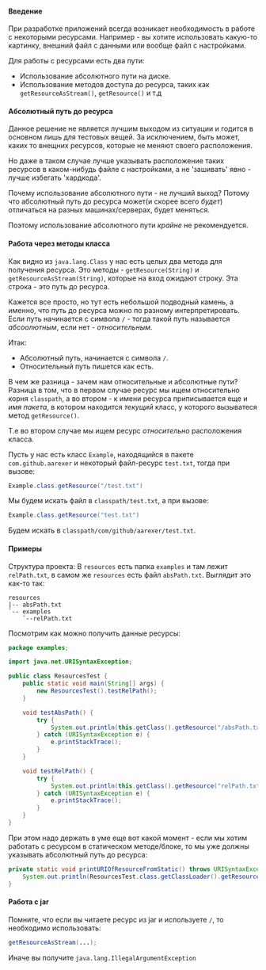 #### Введение
При разработке приложений всегда возникает необходимость в работе с некоторыми ресурсами.
Например - вы хотите использовать какую-то картинку, внешний файл с данными или вообще файл с настройками.


Для работы с ресурсами есть два пути:
* Использование абсолютного пути на диске.
* Использование методов доступа до ресурса, таких как `getResourceAsStream()`, `getResource()` и т.д

#### Абсолютный путь до ресурса
Данное решение не является лучшим выходом из ситуации и годится в основном лишь для тестовых вещей. За исключением, быть может, каких то внещних ресурсов, которые не меняют своего расположения.

Но даже в таком случае лучше указывать расположение таких ресурсов в каком-нибудь файле с настройками, а не 'зашивать' явно - лучше избегать 'хардкода'.

Почему использование абсолютного пути - не лучший выход?
Потому что абсолютный путь до ресурса может(и скорее всего *будет*) отличаться на разных машинах/серверах, будет меняться.

Поэтому использование абсолютного пути *крайне* не рекомендуется.

#### Работа через методы класса
Как видно из `java.lang.Class` у нас есть целых два метода для получения ресурса.
Это методы  - `getResource(String)` и `getResourceAsStream(String)`, которые на вход ожидают строку.
Эта строка - это путь до ресурса.

Кажется все просто, но тут есть небольшой подводный камень, а именно, что путь до ресурса можно по разному интерпретировать.
Если путь начинается с символа `/` - тогда такой путь называется *абсоолютным*, если нет - *относительным*.

Итак:
* Абсолютный путь, начинается с символа `/`.
* Относительный путь пишется как есть.

В чем же разница - зачем нам относительные и абсолютные пути?
Разница в том, что в первом случае ресурс мы ищем относительно корня `classpath`, а во втором - к имени ресурса приписывается еще и *имя пакета*, в котором находится *текущий* класс, у которого вызыватеся метод `getResource()`.

Т.е во втором случае мы ищем ресурс *относительно* расположения класса.

Пусть у нас есть класс `Example`, находящийся в пакете `com.github.aarexer` и некоторый файл-ресурс `test.txt`, тогда при вызове:
```java
Example.class.getResource("/test.txt")
```

Мы будем искать файл в `classpath/test.txt`, а при вызове:
```java
Example.class.getResource("test.txt")
```
Будем искать в `classpath/com/github/aarexer/test.txt`.

#### Примеры
Структура проекта:
В `resources` есть папка `examples` и там лежит `relPath.txt`, в самом же `resources`
есть файл `absPath.txt`.
Выглядит это как-то так:
```
resources
|-- absPath.txt
`-- examples
    `--relPath.txt
```
Посмотрим как можно получить данные ресурсы:
```java
package examples;

import java.net.URISyntaxException;

public class ResourcesTest {
    public static void main(String[] args) {
        new ResourcesTest().testRelPath();
    }

    void testAbsPath() {
        try {
            System.out.println(this.getClass().getResource("/absPath.txt").toURI());
        } catch (URISyntaxException e) {
            e.printStackTrace();
        }
    }

    void testRelPath() {
        try {
            System.out.println(this.getClass().getResource("relPath.txt").toURI());
        } catch (URISyntaxException e) {
            e.printStackTrace();
        }
    }
}
```

При этом надо держать в уме еще вот какой момент - если мы хотим работать с ресурсом в статическом методе/блоке, то мы уже должны указывать абсолютный путь до ресурса:
```java
private static void printURIOfResourceFromStatic() throws URISyntaxException {
    System.out.println(ResourcesTest.class.getClassLoader().getResource("absPath.txt"));
}
```

#### Работа с jar
Помните, что если вы читаете ресурс из jar и используете `/`, то необходимо использовать:
```java
getResourceAsStream(...);
```

Иначе вы получите `java.lang.IllegalArgumentException`
